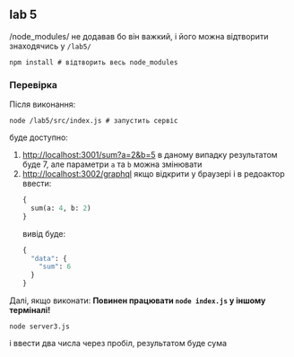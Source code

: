 ## lab 5
/node\_modules/ не додавав бо він важкий, і його можна відтворити знаходячись у `/lab5/`
```shell
npm install # відтворить весь node_modules
```

### Перевірка
Після виконання:
```shell
node /lab5/src/index.js # запустить сервіс
```
буде доступно:
1. [http://localhost:3001/sum?a=2&b=5](http://localhost:3001/sum?a=2&b=5)
    в даному випадку результатом буде 7, але параметри `a` та `b` можна змінювати
2. [http://localhost:3002/graphql](http://localhost:3001/sum?a=2&b=5)
    якщо відкрити у браузері і в редоактор ввести:
    ```graphql
    {
      sum(a: 4, b: 2)
    }
    ```
    вивід буде:
    ```graphql
    {
      "data": {
        "sum": 6
      }
    }
    ```


Далі, якщо виконати: **Повинен працювати `node index.js` у іншому терміналі!**
```shell
node server3.js
```
і ввести два числа через пробіл, результатом буде сума
 
